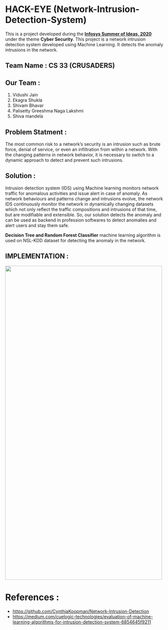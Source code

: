 # HACK-EYE (Network-Intrusion-Detection-System)
This is a project developed during the [**Infosys Summer of Ideas, 2020**](https://www.infosys.com/summerofideas.html) under the theme **Cyber Security**. This project is a network intrusion detection system developed using Machine Learning. It detects the anomaly intrusions in the network.


## Team Name : CS 33 (CRUSADERS)

## Our Team : 
1. Vidushi Jain
2. Ekagra Shukla 
3. Shivam Bhavar 
4. Palisetty Greeshma Naga Lakshmi 
5. Shiva mandela  


## Problem Statment :
The most common risk to a network’s security is an intrusion such as brute force, denial of service, or even an infiltration from within a network. With the changing patterns in network behavior, it is necessary to switch to a dynamic approach to detect and prevent such intrusions. 


## Solution :
Intrusion detection system (IDS) using Machine learning monitors network traffic for anomalous activities and issue alert in case of anomaly. As network behaviours and patterns change and intrusions evolve, the network IDS continuously monitor the network in dynamically changing datasets which not only reflect the traffic compositions and intrusions of that time, but are modifiable and extensible. So, our solution detects the anomaly and can be used as backend in profession softwares to detect anomalies and alert users and stay them safe.

**Decision Tree and Random Forest Classifier** machine learning algorithm is used on NSL-KDD dataset for detecting the anomaly in the network.


## IMPLEMENTATION :
<image src="https://user-images.githubusercontent.com/40401191/94850553-b4a60b00-0444-11eb-8562-8dd16b5b3f0d.png" height=1000 width=500>
  
  
# References :
- https://github.com/CynthiaKoopman/Network-Intrusion-Detection
- https://medium.com/cuelogic-technologies/evaluation-of-machine-learning-algorithms-for-intrusion-detection-system-6854645f9211
